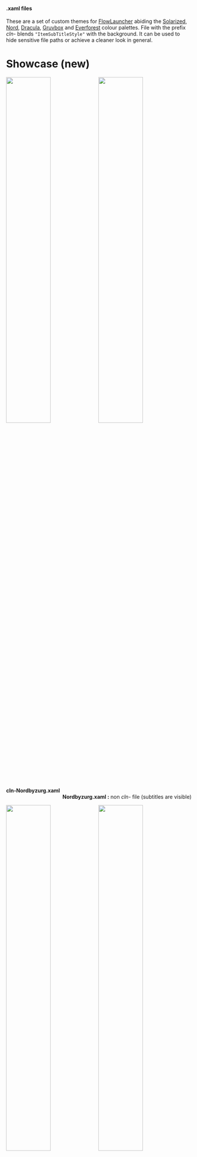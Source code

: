 
#### .xaml files
These are a set of custom themes for [FlowLauncher](https://github.com/Flow-Launcher/Flow.Launcher/) abiding the [Solarized](https://ethanschoonover.com/solarized/), [Nord](https://www.nordtheme.com/), [Dracula](https://draculatheme.com/), [Gruvbox](https://github.com/morhetz/gruvbox) and [Everforest](https://github.com/sainnhe/everforest) colour palettes. File with the prefix *cln-* blends ```"ItemSubTitleStyle"``` with the background. It can be used to hide sensitive file paths or achieve a cleaner look in general.

# Showcase (new)
  <p align="centre">
  <img src="https://user-images.githubusercontent.com/89298319/164767854-9713037a-42f1-4ffb-adc9-d3f99d61c7d5.png" width="49%"/>
  <img src="https://user-images.githubusercontent.com/89298319/164767876-5a3b5237-da93-42fe-afe5-6dc79340e27d.png" width="49%"/>
  </p>
  <div class="desc" align="left" width="49%" ><b>cln-Nordbyzurg.xaml</b></div>
  <div class="desc" align="right" width="49%"><b>Nordbyzurg.xaml :</b> non <i>cln-</i> file (subtitles are visible) </div>
  <p align="centre">
  <img src="https://user-images.githubusercontent.com/89298319/193437835-77487a95-02e0-4572-9148-ed21b7754c44.png" width="49%"/>
  <img src="https://user-images.githubusercontent.com/89298319/193437853-87a821af-1ec4-463e-8ec9-58d8b9b8a4c6.png" width="49%"/>
  </p>
  <div class="desc" align="left" width="49%" ><b>cln-Draculabyzurg.xaml</b></div>
  <div class="desc" align="right" width="49%"><b>Everforestbyzurg.xaml</b></div>
  <p align="centre">
  <p align="centre">
  <img src="https://user-images.githubusercontent.com/89298319/193437356-1bd6eab5-9cf5-4bed-a673-961b8234ee16.png" width="49%"/>
  <img src="https://user-images.githubusercontent.com/89298319/193437770-86bd5c6a-5074-4417-a3d3-f8b2652f1a0b.png" width="49%"/>
  </p>
  <div class="desc" align="left" width="49%"><b>cln-Solarized-Darker.xaml</b></div>
  <div class="desc" align="right" width="49%"><b>cln-Solarized-Dark.xaml</b></div>
  <p>
   <p align="centre">
  <img src="https://user-images.githubusercontent.com/89298319/193437793-1678ad77-ab7a-4b11-801a-51a5a32fd5e6.png" width="49%"/>
  <img src="https://user-images.githubusercontent.com/89298319/193437811-748beff3-5f49-4d43-b485-59a88471939e.png" width="49%"/>
  </p>
  <div class="desc" align="left" width="49%"><b>cln-Solarized-light.xaml</div>
   <div class="desc" align="right" width="49%"><b>cln-Gruvboxbyzurg.xaml</b></div>











